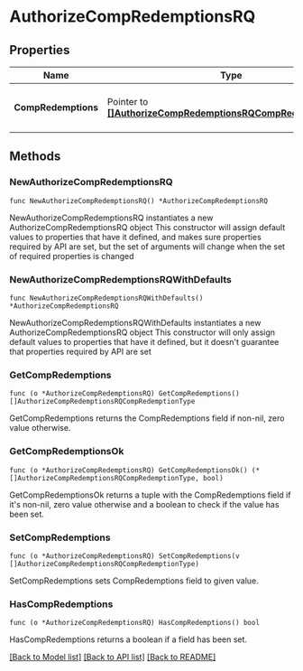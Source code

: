# AuthorizeCompRedemptionsRQ

## Properties

Name | Type | Description | Notes
------------ | ------------- | ------------- | -------------
**CompRedemptions** | Pointer to [**[]AuthorizeCompRedemptionsRQCompRedemptionType**](AuthorizeCompRedemptionsRQCompRedemptionType.md) | Collection of Complimentary Redemptions for approval. | [optional] 

## Methods

### NewAuthorizeCompRedemptionsRQ

`func NewAuthorizeCompRedemptionsRQ() *AuthorizeCompRedemptionsRQ`

NewAuthorizeCompRedemptionsRQ instantiates a new AuthorizeCompRedemptionsRQ object
This constructor will assign default values to properties that have it defined,
and makes sure properties required by API are set, but the set of arguments
will change when the set of required properties is changed

### NewAuthorizeCompRedemptionsRQWithDefaults

`func NewAuthorizeCompRedemptionsRQWithDefaults() *AuthorizeCompRedemptionsRQ`

NewAuthorizeCompRedemptionsRQWithDefaults instantiates a new AuthorizeCompRedemptionsRQ object
This constructor will only assign default values to properties that have it defined,
but it doesn't guarantee that properties required by API are set

### GetCompRedemptions

`func (o *AuthorizeCompRedemptionsRQ) GetCompRedemptions() []AuthorizeCompRedemptionsRQCompRedemptionType`

GetCompRedemptions returns the CompRedemptions field if non-nil, zero value otherwise.

### GetCompRedemptionsOk

`func (o *AuthorizeCompRedemptionsRQ) GetCompRedemptionsOk() (*[]AuthorizeCompRedemptionsRQCompRedemptionType, bool)`

GetCompRedemptionsOk returns a tuple with the CompRedemptions field if it's non-nil, zero value otherwise
and a boolean to check if the value has been set.

### SetCompRedemptions

`func (o *AuthorizeCompRedemptionsRQ) SetCompRedemptions(v []AuthorizeCompRedemptionsRQCompRedemptionType)`

SetCompRedemptions sets CompRedemptions field to given value.

### HasCompRedemptions

`func (o *AuthorizeCompRedemptionsRQ) HasCompRedemptions() bool`

HasCompRedemptions returns a boolean if a field has been set.


[[Back to Model list]](../README.md#documentation-for-models) [[Back to API list]](../README.md#documentation-for-api-endpoints) [[Back to README]](../README.md)


